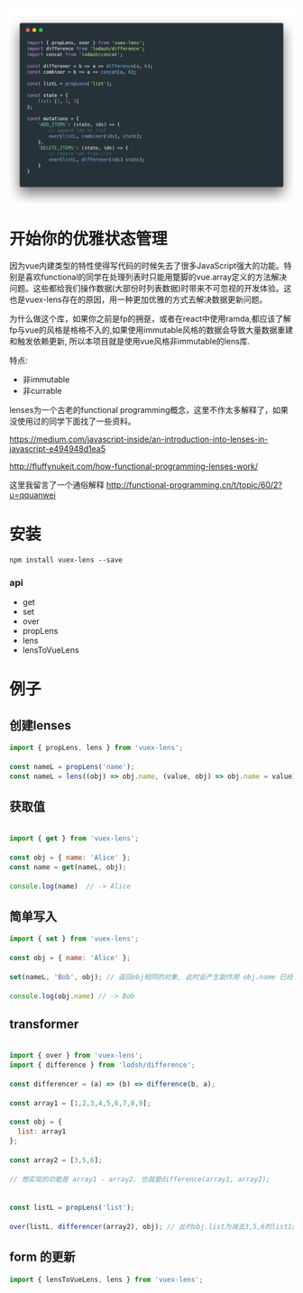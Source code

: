 ![image](https://raw.githubusercontent.com/Qquanwei/vuex-lens/master/screenshot.png)


# 开始你的优雅状态管理

  因为vue内建类型的特性使得写代码的时候失去了很多JavaScript强大的功能。特别是喜欢functional的同学在处理列表时只能用蹩脚的vue.array定义的方法解决问题。这些都给我们操作数据(大部份时列表数据)时带来不可忽视的开发体验。这也是vuex-lens存在的原因，用一种更加优雅的方式去解决数据更新问题。

  为什么做这个库，如果你之前是fp的拥趸，或者在react中使用ramda,都应该了解fp与vue的风格是格格不入的,如果使用immutable风格的数据会导致大量数据重建和触发依赖更新, 所以本项目就是使用vue风格非immutable的lens库.

特点:

  - 非immutable
  - 非currable

  lenses为一个古老的functional programming概念，这里不作太多解释了，如果没使用过的同学下面找了一些资料。

  https://medium.com/javascript-inside/an-introduction-into-lenses-in-javascript-e494948d1ea5

  http://fluffynukeit.com/how-functional-programming-lenses-work/

  这里我留言了一个通俗解释  http://functional-programming.cn/t/topic/60/2?u=qquanwei


# 安装

```shell
npm install vuex-lens --save
```


### api

* get
* set
* over
* propLens
* lens
* lensToVueLens

# 例子

## 创建lenses

```javascript
import { propLens, lens } from 'vuex-lens';

const nameL = propLens('name');
const nameL = lens((obj) => obj.name, (value, obj) => obj.name = value);
```
## 获取值

```javascript

import { get } from 'vuex-lens';

const obj = { name: 'Alice' };
const name = get(nameL, obj);

console.log(name)  // -> Alice
```
## 简单写入

```javascript
import { set } from 'vuex-lens';

const obj = { name: 'Alice' };

set(nameL, 'Bob', obj); // 返回obj相同的对象, 此时会产生副作用 obj.name 已经被修改，会触发vue的依赖更新

console.log(obj.name) // -> Bob
```


## transformer

```javascript

import { over } from 'vuex-lens';
import { difference } from 'lodsh/difference';

const differencer = (a) => (b) => difference(b, a);

const array1 = [1,2,3,4,5,6,7,8,9];

const obj = {
  list: array1
};

const array2 = [3,5,6];

// 想实现的功能是 array1 - array2. 也就是difference(array1, array2);


const listL = propLens('list');

over(listL, differencer(array2), obj); // 此时obj.list为减去3,5,6的list1数组,且会触发vue的依赖更新。
```

## form 的更新


```javascript
import { lensToVueLens, lens } from 'vuex-lens';
```
